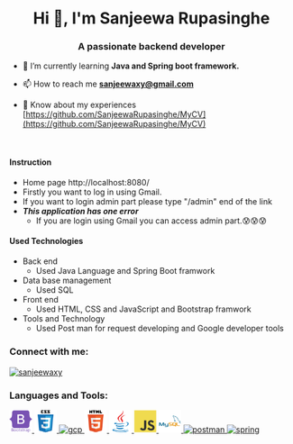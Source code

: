 <h1 align="center">Hi 👋, I'm Sanjeewa Rupasinghe</h1>
<h3 align="center">A passionate backend developer</h3>

- 🌱 I’m currently learning **Java and Spring boot framework.**

- 📫 How to reach me **sanjeewaxy@gmail.com**

- 📄 Know about my experiences [https://github.com/SanjeewaRupasinghe/MyCV](https://github.com/SanjeewaRupasinghe/MyCV)

<br>
<h4> <b> Instruction </b> </h4>
<ul>
  <li>
    Home page http://localhost:8080/
  </li>
  <li>
     Firstly you want to log in using Gmail. 
  </li>
  <li>
    If you want to login admin part please type "/admin" end of the link
  </li>
  <li>
    <b><i> This application has one error </i></b>
    <ul>
      <li>
        If you are login using Gmail you can access admin part.😰😰😰  
      </li>
     </ul>
  </li>
</ul>

<h4> <b> Used Technologies </b> </h4>
<ul>
  <li>
    Back end
    <ul>
      <li>
        Used Java Language and Spring Boot framwork
      </li>
    </ul>
  </li>
  
  <li>
    Data base management
    <ul>
      <li>
        Used SQL
      </li>
    </ul>
  </li>
  
  <li>
    Front end
    <ul>
      <li>
        Used HTML, CSS and JavaScript and Bootstrap framwork
      </li>
    </ul>
  </li>
  
  <li>
    Tools and Technology
    <ul>
      <li>
        Used Post man for request developing and Google developer tools
      </li>
    </ul>
  </li>
  
</ul>


<h3 align="left">Connect with me:</h3>
<p align="left">
<a href="https://linkedin.com/in/sanjeewaxy" target="blank"><img align="center" src="https://raw.githubusercontent.com/rahuldkjain/github-profile-readme-generator/master/src/images/icons/Social/linked-in-alt.svg" alt="sanjeewaxy" height="30" width="40" /></a>
</p>

<h3 align="left">Languages and Tools:</h3>
<p align="left"> <a href="https://getbootstrap.com" target="_blank" rel="noreferrer"> <img src="https://raw.githubusercontent.com/devicons/devicon/master/icons/bootstrap/bootstrap-plain-wordmark.svg" alt="bootstrap" width="40" height="40"/> </a> <a href="https://www.w3schools.com/css/" target="_blank" rel="noreferrer"> <img src="https://raw.githubusercontent.com/devicons/devicon/master/icons/css3/css3-original-wordmark.svg" alt="css3" width="40" height="40"/> </a> <a href="https://cloud.google.com" target="_blank" rel="noreferrer"> <img src="https://www.vectorlogo.zone/logos/google_cloud/google_cloud-icon.svg" alt="gcp" width="40" height="40"/> </a> <a href="https://www.w3.org/html/" target="_blank" rel="noreferrer"> <img src="https://raw.githubusercontent.com/devicons/devicon/master/icons/html5/html5-original-wordmark.svg" alt="html5" width="40" height="40"/> </a> <a href="https://www.java.com" target="_blank" rel="noreferrer"> <img src="https://raw.githubusercontent.com/devicons/devicon/master/icons/java/java-original.svg" alt="java" width="40" height="40"/> </a> <a href="https://developer.mozilla.org/en-US/docs/Web/JavaScript" target="_blank" rel="noreferrer"> <img src="https://raw.githubusercontent.com/devicons/devicon/master/icons/javascript/javascript-original.svg" alt="javascript" width="40" height="40"/> </a> <a href="https://www.mysql.com/" target="_blank" rel="noreferrer"> <img src="https://raw.githubusercontent.com/devicons/devicon/master/icons/mysql/mysql-original-wordmark.svg" alt="mysql" width="40" height="40"/> </a> <a href="https://postman.com" target="_blank" rel="noreferrer"> <img src="https://www.vectorlogo.zone/logos/getpostman/getpostman-icon.svg" alt="postman" width="40" height="40"/> </a> <a href="https://spring.io/" target="_blank" rel="noreferrer"> <img src="https://www.vectorlogo.zone/logos/springio/springio-icon.svg" alt="spring" width="40" height="40"/> </a> </p>
